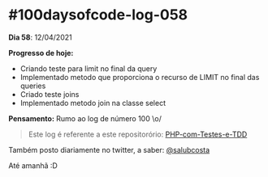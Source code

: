 # #100daysofcode-log-058

__Dia 58__: 12/04/2021

__Progresso de hoje:__
-	Criando teste para limit no final da query
-	Implementado metodo que proporciona o recurso de LIMIT no final das queries
-	Criado teste joins
-	Implementado metodo join na classe select

__Pensamento:__ Rumo ao log de número 100 \o/

> Este log é referente a este repositorório: [PHP-com-Testes-e-TDD](https://github.com/salubcosta/php-testes-unitarios-e-funcionais-com-tdd)

Também posto diariamente no twitter, a saber: [@salubcosta](https://twitter.com/salubcosta)

Até amanhã :D 
